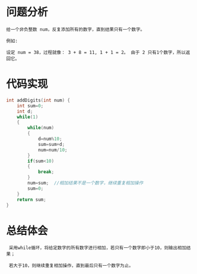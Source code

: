 # 问题分析 #

    给一个非负整数 num，反复添加所有的数字，直到结果只有一个数字。

    例如:

    设定 num = 38，过程就像： 3 + 8 = 11, 1 + 1 = 2。 由于 2 只有1个数字，所以返回它。 

# 代码实现 #
```C
int addDigits(int num) {
    int sum=0;
    int d;
    while(1)
    {
        while(num)
        {
            d=num%10;
            sum=sum+d;
            num=num/10;
        }
        if(sum<10)   
        {
            break;
        }
        num=sum;  //相加结果不是一个数字，继续重复相加操作
        sum=0;
    }
    return sum;
}
```
# 总结体会 #
     采用while循环，将给定数字的所有数字进行相加，若只有一个数字即小于10，则输出相加结果；

     若大于10，则继续重复相加操作，直到最后只有一个数字为止。